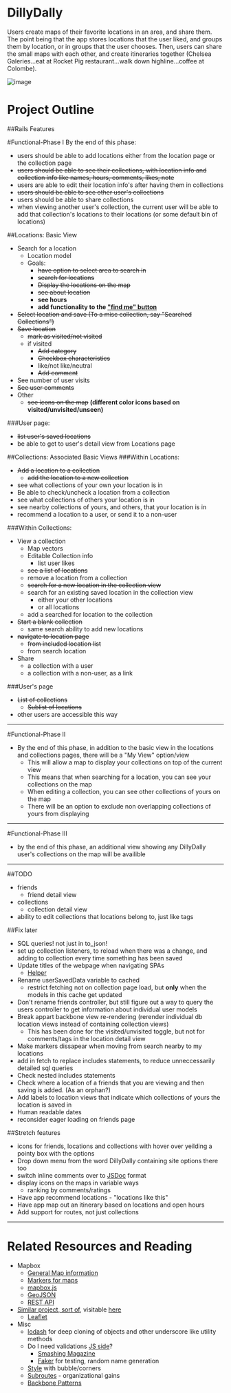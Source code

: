 DillyDally
===

Users create maps of their favorite locations in an area, and share them. The point being that the app stores locations that the user liked, and groups them by location, or in groups that the user chooses. Then, users can share the small maps with each other, and create itineraries together (Chelsea Galeries…eat at Rocket Pig restaurant…walk down highline…coffee at Colombe).

![image](http://imgur.com/aOfKpAP.png)

Project Outline
===
##Rails Features

#Functional-Phase I
By the end of this phase:

* users should be able to add locations either from the location page or the collection page
* ~~users should be able to see their collections, with location info and collection info like names, hours, comments, likes, note~~
* users are able to edit their location info's after having them in collections
* ~~users should be able to see other user's collections~~
* users should be able to share collections
* when viewing another user's collection, the current user will be able to add that collection's locations to their locations (or some default bin of locations)


##Locations: Basic View
* Search for a location
	* Location model
	* Goals:
		* ~~have option to select area to search in~~
		* ~~search for locations~~
		* ~~Display the locations on the map~~
		* ~~see about location~~
		* **see hours**
		* **add functionality to the ["find me" button](http://www.mapbox.com/mapbox.js/example/v1.0.0/geolocation/)**
* ~~Select location and save (To a misc collection, say "Searched Collections")~~
* ~~Save location~~
	* ~~mark as visited/not visited~~
	* if visited
		* ~~Add category~~
		* ~~Checkbox characteristics~~
		* like/not like/neutral
		* ~~Add comment~~
* See number of user visits
* ~~See user comments~~
* Other
	* ~~see icons on the map~~ **(different color icons based on visited/unvisited/unseen)**
	
###User page:
* ~~list user's saved locations~~
* be able to get to user's detail view from Locations page


##Collections: Associated Basic Views
###Within Locations:
* ~~Add a location to a collection~~
	* ~~add the location to a new collection~~
* see what collections of your own your location is in
* Be able to check/uncheck a location from a collection
* see what collections of others your location is in
* see nearby collections of yours, and others, that your location is in
* recommend a location to a user, or send it to a non-user

###Within Collections:
* View a collection
	* Map vectors
	* Editable Collection info
		* list user likes
	* ~~see a list of locations~~
	* remove a location from a collection
	* ~~search for a new location in the collection view~~
	* search for an existing saved location in the collection view
		* either your other locations
		* or all locations
	* add a searched for location to the collection
* ~~Start a blank collection~~
	* same search ability to add new locations
* ~~navigate to location page~~
	* ~~from included location list~~
	* from search location
* Share
	* a collection with a user
	* a collection with a non-user, as a link

###User's page
* ~~List of collections~~
	* ~~Sublist of locations~~
* other users are accessible this way

---

#Functional-Phase II
* By the end of this phase, in addition to the basic view in the locations and collections pages, there will be a "My View" option/view
	* This will allow a map to display your collections on top of the current view
	* This means that when searching for a location, you can see your collections on the map
	* When editing a collection, you can see other collections of yours on the map
	* There will be an option to exclude non overlapping collections of yours from displaying

---

#Functional-Phase III
* by the end of this phase, an additional view showing any DillyDally user's collections on the map will be availible

---

##TODO
* friends
	* friend detail view
* collections
	* collection detail view
* ability to edit collections that locations belong to, just like tags


##Fix later
* SQL queries! not just in to_json!
* set up collection listeners, to reload when there was a change, and adding to collection every time something has been saved
* Update titles of the webpage when navigating SPAs
	* [Helper](https://github.com/pwhisenhunt/Backbonejs-Router-Title-Helper)
* Rename userSavedData variable to cached
	* restrict fetching not on collection page load, but **only** when the models in this cache get updated
* Don't rename friends controller, but still figure out a way to query the users controller to get information about individual user models
* Break appart backbone view re-rendering (rerender individual db location views instead of containing collection views)
	* This has been done for the visited/unvisited toggle, but not for comments/tags in the location detail view
* Make markers dissapear when moving from search nearby to my locations
* add in fetch to replace includes statements, to reduce unneccessarily detailed sql queries
* Check nested includes statements
* Check where a location of a friends that you are viewing and then saving is added. (As an orphan?)
* Add labels to location views that indicate which collections of yours the location is saved in
* Human readable dates
* reconsider eager loading on friends page

##Stretch features
* icons for friends, locations and collections with hover over yeilding a pointy box with the options
* Drop down menu from the word DillyDally containing site options there too
* switch inline comments over to [JSDoc](http://en.wikipedia.org/wiki/JSDoc) format
* display icons on the maps in variable ways
	* ranking by comments/ratings
* Have app recommend locations - "locations like this"
* Have app map out an itinerary based on locations and open hours
* Add support for routes, not just collections

---

Related Resources and Reading
===
* Mapbox
	* [General Map information](http://www.mapbox.com/developers/guide/) 
	* [Markers for maps](http://mapbox.com/maki/)
	* [mapbox.js](http://www.mapbox.com/mapbox.js/api/v1.3.1/)
	* [GeoJSON](http://www.geojson.org/)
	* [REST API](http://www.mapbox.com/developers/api/#map_resources)
* [Similar project, sort of](https://github.com/tmcw/togeojson/), visitable [here](http://geojson.io/)
	* [Leaflet](https://github.com/Leaflet/Leaflet.draw)
* Misc
	* [lodash](http://lodash.com/) for deep cloning of objects and other underscore like utility methods
	* Do I need validations [JS side](http://coding.smashingmagazine.com/2013/08/09/backbone-js-tips-patterns/)?
		* [Smashing Magazine](https://shop.smashingmagazine.com/smashing-book-3-printed-and-or-ebook.html#comments)
		* [Faker](http://rubygems.org/gems/faker) for testing, random name generation
	* [Style](http://ilikepixels.co.uk/drop/bubbler/) with bubble/corners
	* [Subroutes](http://www.geekdave.com/2012/04/05/module-specific-subroutes-in-backbone/) - organizational gains
	* [Backbone Patterns](http://ricostacruz.com/backbone-patterns/)
